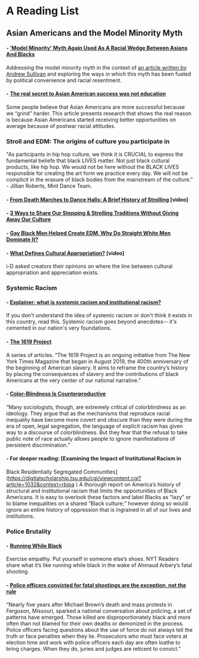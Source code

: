# A Reading List

## Asian Americans and the Model Minority Myth 
#### - ['Model Minority' Myth Again Used As A Racial Wedge Between Asians And Blacks](https://www.npr.org/sections/codeswitch/2017/04/19/524571669/model-minority-myth-again-used-as-a-racial-wedge-between-asians-and-blacks)
Addressing the model minority myth in the context of [an article written by Andrew Sullivan](https://nymag.com/intelligencer/2017/04/why-do-democrats-feel-sorry-for-hillary-clinton.html) and exploring the ways in which this myth has been fueled by political convenience and racial resentment.
#### - [The real secret to Asian American success was not education](https://www.washingtonpost.com/news/wonk/wp/2016/11/19/the-real-secret-to-asian-american-success-was-not-education/)
Some people believe that Asian Americans are more successful because we “grind” harder. This article presents research that shows the real reason is because Asian Americans started receiving better opportunities on average because of postwar racial attitudes.

### Stroll and EDM: The origins of culture you participate in
"As participants in hip hop culture, we think it is CRUCIAL to express the fundamental beliefe that black LIVES matter. Not just black cultural products, like hip hop. We would not be here without the BLACK LIVES responsible for creating the art form we practice every day. We will not be complicit in the erasure of black bodies from the mainstream of the culture." - Jillian Roberts, Mint Dance Team.
#### - [From Death Marches to Dance Halls: A Brief History of Strolling](https://youtu.be/DgSb6x1YuXE) [video]
#### - [3 Ways to Share Our Stepping & Strolling Traditions Without Giving Away Our Culture](https://www.watchtheyard.com/stroll/3-ways-to-share-our-stepping-strolling-traditions-without-giving-away-our-culture/)
#### - [Gay Black Men Helped Create EDM. Why Do Straight White Men Dominate It?](https://www.billboard.com/articles/news/pride/8460757/gay-black-men-edm-influence-history)
#### - [What Defines Cultural Appropriation?](https://www.youtube.com/watch?v=PwEMVEmeubk) [video]
i-D asked creators their opinions on where the line between cultural appropriation and appreciation exists. 

### Systemic Racism
#### - [Explainer: what is systemic racism and institutional racism?](https://theconversation.com/explainer-what-is-systemic-racism-and-institutional-racism-131152)
If you don't understand the idea of systemic racism or don't think it exists in this country, read this. Systemic racism goes beyond anecdotes-- it's cemented in our nation's very foundations. 
#### - [The 1619 Project](https://www.nytimes.com/interactive/2019/08/14/magazine/1619-america-slavery.html)
A series of articles. “The 1619 Project is an ongoing initiative from The New York Times Magazine that began in August 2019, the 400th anniversary of the beginning of American slavery. It aims to reframe the country’s history by placing the consequences of slavery and the contributions of black Americans at the very center of our national narrative.”
#### - [Color-Blindness Is Counterproductive](https://www.theatlantic.com/politics/archive/2015/09/color-blindness-is-counterproductive/405037/)
“Many sociologists, though, are extremely critical of colorblindness as an ideology. They argue that as the mechanisms that reproduce racial inequality have become more covert and obscure than they were during the era of open, legal segregation, the language of explicit racism has given way to a discourse of colorblindness. But they fear that the refusal to take public note of race actually allows people to ignore manifestations of persistent discrimination.”
#### - For deeper reading: [Examining the Impact of Institutional Racism in
Black Residentially Segregated Communities](https://digitalscholarship.tsu.edu/cgi/viewcontent.cgi?article=1032&context=rbjpa
)
A thorough report on America’s history of structural and institutional racism that limits the opportunities of Black Americans. It is easy to overlook these factors and label Blacks as “lazy” or to blame inequalities on a shared “Black culture;” however doing so would ignore an entire history of oppression that is ingrained in all of our lives and institutions. 

### Police Brutality
#### - [Running While Black](https://www.nytimes.com/2020/05/18/sports/running-while-black-ahmaud-arbery.html?action=click&block=associated_collection_recirc&impression_id=422833576&index=1&pgtype=Article&region=footer)
Exercise empathy. Put yourself in someone else’s shoes. NYT Readers share what it’s like running while black in the wake of Ahmaud Arbery’s fatal shooting.
#### - [Police officers convicted for fatal shootings are the exception, not the rule](https://www.nbcnews.com/news/nbcblk/police-officers-convicted-fatal-shootings-are-exception-not-rule-n982741)
“Nearly five years after Michael Brown’s death and mass protests in Ferguson, Missouri, sparked a national conversation about policing, a set of patterns have emerged. Those killed are disproportionately black and more often than not blamed for their own deaths or demonized in the process. Police officers facing questions about the use of force do not always tell the truth or face penalties when they lie. Prosecutors who must face voters at election time and work with police officers each day are often loathe to bring charges. When they do, juries and judges are reticent to convict.”






